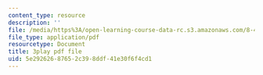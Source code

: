 ```yaml
---
content_type: resource
description: ''
file: /media/https%3A/open-learning-course-data-rc.s3.amazonaws.com/8-421-atomic-and-optical-physics-i-spring-2014/5e29262687652c398ddf41e30f6f4cd1_OIis_b2bSVo.pdf
file_type: application/pdf
resourcetype: Document
title: 3play pdf file
uid: 5e292626-8765-2c39-8ddf-41e30f6f4cd1
---
```


